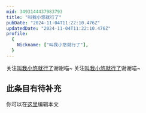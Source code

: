 ```yaml
---
mid: 3493144437983793
title: "叫我小悠就行了"
pubDate: "2024-11-04T11:22:10.476Z"
updatedDate: "2024-11-04T11:22:10.476Z"
profile:
  {
    Nickname: ["叫我小悠就行了"],
  }
---
```


关注[叫我小悠就行了](https://space.bilibili.com/3493144437983793)谢谢喵~ 关注[叫我小悠就行了](https://space.bilibili.com/3493144437983793)谢谢喵~

## 此条目有待补充
你可以在[这里](https://github.com/Yuhanawa/VTuber.ICU/edit/master/src/content/v/叫我小悠就行了/index.md)编辑本文
